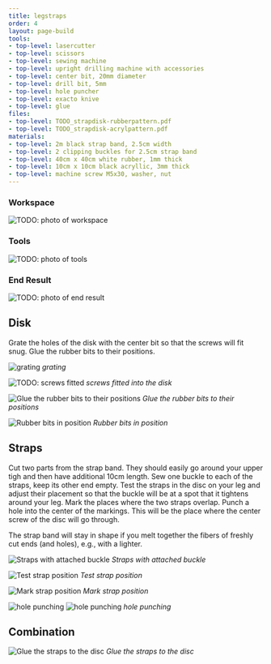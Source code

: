 ```yaml
---
title: legstraps
order: 4
layout: page-build
tools:
- top-level: lasercutter
- top-level: scissors
- top-level: sewing machine
- top-level: upright drilling machine with accessories
- top-level: center bit, 20mm diameter
- top-level: drill bit, 5mm
- top-level: hole puncher
- top-level: exacto knive
- top-level: glue
files:
- top-level: TODO_strapdisk-rubberpattern.pdf
- top-level: TODO_strapdisk-acrylpattern.pdf
materials:
- top-level: 2m black strap band, 2.5cm width
- top-level: 2 clipping buckles for 2.5cm strap band
- top-level: 40cm x 40cm white rubber, 1mm thick
- top-level: 10cm x 10cm black acryllic, 3mm thick
- top-level: machine screw M5x30, washer, nut
---
```



### Workspace

![TODO: photo of workspace]()

### Tools

![TODO: photo of tools]()


### End Result

![TODO: photo of end result]()

## Disk

Grate the holes of the disk with the center bit so that the screws will fit snug.
Glue the rubber bits to their positions.


![grating](/images/legstraps/IMG_4014.jpg)
*grating*


![TODO: screws fitted]()
*screws fitted into the disk*


![Glue the rubber bits to their positions](/images/legstraps/DSC00149.jpg)
*Glue the rubber bits to their positions*

![Rubber bits in position](/images/legstraps/IMG_2262.jpg)
*Rubber bits in position*

## Straps

Cut two parts from the strap band. They should easily go around your upper tigh and then have additional 10cm length.
Sew one buckle to each of the straps, keep its other end empty.
Test the straps in the disc on your leg and adjust their placement so that the buckle will be at a spot that it tightens around your leg.
Mark the places where the two straps overlap.
Punch a hole into the center of the markings. 
This will be the place where the center screw of the disc will go through.

<span class="note">
The strap band will stay in shape if you melt together the fibers of freshly cut ends (and holes), e.g., with a lighter.
</span>

![Straps with attached buckle](/images/legstraps/IMG_0949.jpg)
*Straps with attached buckle*

![Test strap position](/images/legstraps/IMG_4707.jpg)
*Test strap position*

![Mark strap position](/images/legstraps/IMG_4752.jpg)
*Mark strap position*

![hole punching](/images/legstraps/IMG_4719.jpg)
![hole punching](/images/legstraps/IMG_4721.jpg)
*hole punching*




## Combination


![Glue the straps to the disc](/images/legstraps/IMG_4753.jpg)
*Glue the straps to the disc*